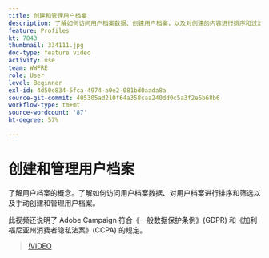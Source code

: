 ```yaml
---
title: 创建和管理用户档案
description: 了解如何访问用户档案数据、创建用户档案，以及对创建的内容进行排序和过滤，以便更轻松地使用功能。 您还将了解如何遵守《通用数据保护条例》(GDPR)和《加州消费者隐私法案》(CCPA)。
feature: Profiles
kt: 7843
thumbnail: 334111.jpg
doc-type: feature video
activity: use
team: WWFRE
role: User
level: Beginner
exl-id: 4d50e834-5fca-4974-a0e2-081bd0aada8a
source-git-commit: 405305ad210f64a358caa240dd0c5a3f2e5b68b6
workflow-type: tm+mt
source-wordcount: '87'
ht-degree: 57%

---
```


# 创建和管理用户档案

了解用户档案的概念。了解如何访问用户档案数据、对用户档案进行排序和筛选以及手动创建和管理用户档案。

此视频还说明了 Adobe Campaign 符合《一般数据保护条例》(GDPR) 和《加利福尼亚州消费者隐私法案》(CCPA) 的规定。

>[!VIDEO](https://video.tv.adobe.com/v/334111?quality=12)
